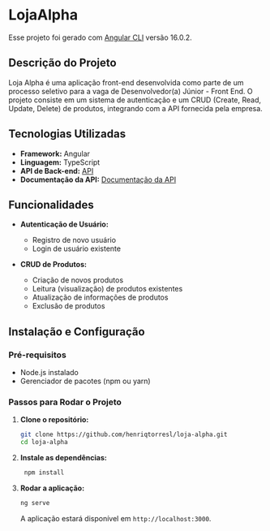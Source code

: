 # LojaAlpha

Esse projeto foi gerado com [Angular CLI](https://github.com/angular/angular-cli) versão 16.0.2.

## Descrição do Projeto

Loja Alpha é uma aplicação front-end desenvolvida como parte de um processo seletivo para a vaga de Desenvolvedor(a) Júnior - Front End. O projeto consiste em um sistema de autenticação e um CRUD (Create, Read, Update, Delete) de produtos, integrando com a API fornecida pela empresa.

## Tecnologias Utilizadas

- **Framework:** Angular
- **Linguagem:** TypeScript
- **API de Back-end:** [API](https://interview.t-alpha.com.br)
- **Documentação da API:** [Documentação da API](https://interview.t-alpha.com.br/reference)

## Funcionalidades

- **Autenticação de Usuário:**
  - Registro de novo usuário
  - Login de usuário existente

- **CRUD de Produtos:**
  - Criação de novos produtos
  - Leitura (visualização) de produtos existentes
  - Atualização de informações de produtos
  - Exclusão de produtos

## Instalação e Configuração

### Pré-requisitos

- Node.js instalado
- Gerenciador de pacotes (npm ou yarn)

### Passos para Rodar o Projeto

1. **Clone o repositório:**
   ```bash
   git clone https://github.com/henriqtorresl/loja-alpha.git
   cd loja-alpha
   ```

2. **Instale as dependências:**
   ```bash
    npm install
   ```

3. **Rodar a aplicação:**
   ```bash
   ng serve
   ```

   A aplicação estará disponível em `http://localhost:3000`.